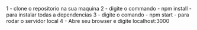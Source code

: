1 - clone o repositorio na sua maquina
2 - digite o commando - npm install - para instalar todas a dependencias
3 - digite o comando - npm start - para rodar o servidor local
4 - Abre seu browser e digite localhost:3000
